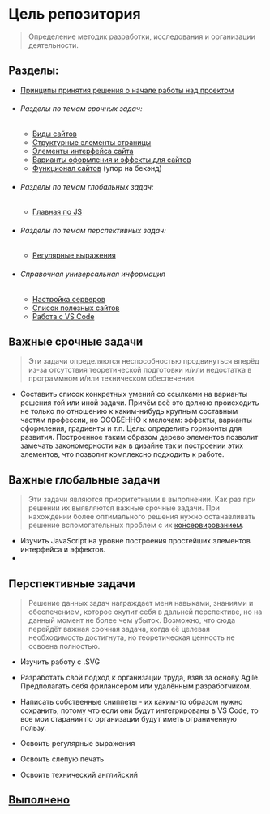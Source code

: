 # Цель репозитория

> Определение методик разработки, исследования и организации деятельности.

## Разделы:
- [Принципы принятия решения о начале работы над проектом](doctrine.md)
- ###### Разделы по темам срочных задач:
  - [Виды сайтов](type_of_sites.md)
  - [Структурные элементы страницы](struct.md)
  - [Элементы интерфейса сайта](struct/elem_of_interface.md)
  - [Варианты оформления и эффекты для сайтов](design_and_effects.md)
  - [Функционал сайтов](functional.md) (упор на бекэнд)
- ###### Разделы по темам глобальных задач:
  - [Главная по JS](JavaScript/main_js.md)
- ###### Разделы по темам перспективных задач:
  - [Регулярные выражения](regexpr.md)
- ###### Справочная универсальная информация
  - [Настройка серверов](administr/server_work.md)
  - [Список полезных сайтов](useful_list.md)
  - [Работа с VS Code](vscode_work.md)


## Важные срочные задачи
> Эти задачи определяются неспособностью продвинуться вперёд из-за отсутствия теоретической подготовки и/или недостатка в программном и/или техническом обеспечении.

- Составить список конкретных умений со ссылками на варианты решения той или иной задачи. Причём всё это должно происходить не только по отношению к каким-нибудь крупным составным частям профессии, но ОСОБЕННО к мелочам: эффекты, варианты оформления, градиенты и т.п. Цель: определить горизонты для развития. Построенное таким образом дерево элементов позволит замечать закономерности как в дизайне так и построении этих элементов, что позволит комплексно подходить к работе.


## Важные глобальные задачи
> Эти задачи являются приоритетными в выполнении. Как раз при решении их выявляются важные срочные задачи. При нахождении более оптимального решения нужно останавливать решение вспомогательных проблем с их [консервированием](#).

- Изучить JavaScript на уровне построения простейших элементов интерфейса и эффектов.
- 

## Перспективные задачи

> Решение данных задач награждает меня навыками, знаниями и обеспечением, которое окупит себя в дальней перспективе, но на данный момент не более чем убыток. Возможно, что сюда перейдёт важная срочная задача, когда её целевая необходимость достигнута, но теоретическая ценность не освоена полностью.

- Изучить работу с .SVG

- Разработать свой подход к организации труда, взяв за основу Agile. Предполагать себя фрилансером или удалённым разработчиком.

- Написать собственные сниппеты - их каким-то образом нужно сохранить, потому что если они будут интегрированы в VS Code, то все мои старания по организации будут иметь ограниченную пользу.
- Освоить регулярные выражения
- Освоить слепую печать
- Освоить технический английский

## [Выполнено](done/list_of_done.md)

